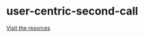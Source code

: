 ﻿# user-centric-second-call


[Visit the resorces](https://charlotteaneriksson.github.io/user-centric-second-call/)
